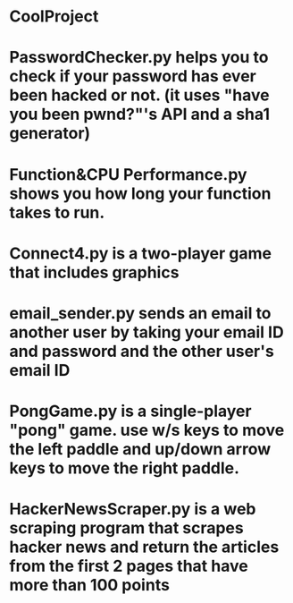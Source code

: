 # CoolProject
# PasswordChecker.py helps you to check if your password has ever been hacked or not. (it uses "have you been pwnd?"'s API and a sha1 generator)
# Function&CPU Performance.py shows you how long your function takes to run.
# Connect4.py is a two-player game that includes graphics
# email_sender.py sends an email to another user by taking your email ID and password and the other user's email ID
# PongGame.py is a single-player "pong" game. use w/s keys to move the left paddle and up/down arrow keys to move the right paddle.
# HackerNewsScraper.py is a web scraping program that scrapes hacker news and return the articles from the first 2 pages that have more than 100 points

